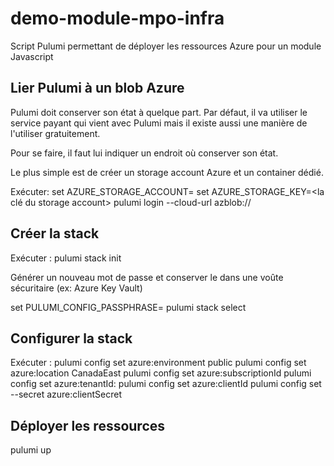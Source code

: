 # demo-module-mpo-infra
Script Pulumi permettant de déployer les ressources Azure pour un module Javascript

## Lier Pulumi à un blob Azure
Pulumi doit conserver son état à quelque part. Par défaut, il va utiliser le service payant qui vient avec Pulumi mais il existe aussi une manière de l'utiliser gratuitement.

Pour se faire, il faut lui indiquer un endroit où conserver son état.

Le plus simple est de créer un storage account Azure et un container dédié.

Exécuter:
set AZURE_STORAGE_ACCOUNT=<le nom du storage account>
set AZURE_STORAGE_KEY=<la clé du storage account>
pulumi login --cloud-url azblob://<le nom du container>

## Créer la stack
Exécuter :
pulumi stack init <nom de la stack incluant le nom du projet>

Générer un nouveau mot de passe et conserver le dans une voûte sécuritaire (ex: Azure Key Vault)

set PULUMI_CONFIG_PASSPHRASE=<mot de passe de la stack>
pulumi stack select <nom de la stack>

## Configurer la stack
Exécuter :
pulumi config set azure:environment public
pulumi config set azure:location CanadaEast
pulumi config set azure:subscriptionId <id subscription>
pulumi config set azure:tenantId: <id tenant>
pulumi config set azure:clientId <guid compte Azure pour se connecter>
pulumi config set --secret azure:clientSecret <mot de passe compte Azure>

## Déployer les ressources
pulumi up
